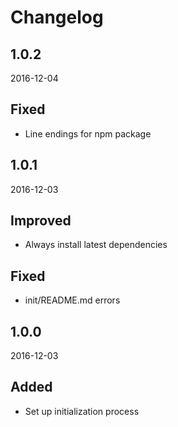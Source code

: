 # Changelog



## 1.0.2
2016-12-04

## Fixed
- Line endings for npm package



## 1.0.1
2016-12-03

## Improved
- Always install latest dependencies

## Fixed
- init/README.md errors



## 1.0.0
2016-12-03

## Added
- Set up initialization process
